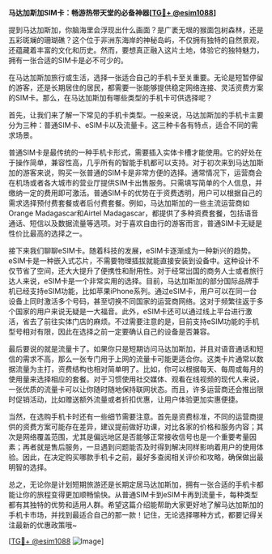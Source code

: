 **马达加斯加SIM卡：畅游热带天堂的必备神器[[TG💪+ @esim1088](https://t.me/s/esim1088)]**

提到马达加斯加，你脑海里会浮现出什么画面？是广袤无垠的猴面包树森林，还是五彩斑斓的珊瑚礁？这个位于非洲东海岸的神秘岛屿，不仅拥有独特的自然景观，还蕴藏着丰富的文化和历史。然而，要想真正融入这片土地，体验它的独特魅力，拥有一张合适的SIM卡是必不可少的。

在马达加斯加旅行或生活，选择一张适合自己的手机卡至关重要。无论是短暂停留的游客，还是长期居住的居民，都需要一张能够提供稳定网络连接、灵活资费方案的SIM卡。那么，在马达加斯加有哪些类型的手机卡可供选择呢？

首先，让我们来了解一下常见的手机卡类型。一般来说，马达加斯加的手机卡主要分为三种：普通SIM卡、eSIM卡以及流量卡。这三种卡各有特点，适合不同的需求场景。

普通SIM卡是最传统的一种手机卡形式，需要插入实体卡槽才能使用。它的好处在于操作简单，兼容性高，几乎所有的智能手机都可以支持。对于初次来到马达加斯加的游客来说，购买一张普通的SIM卡是非常方便的选择。通常情况下，运营商会在机场或者各大城市的营业厅提供SIM卡出售服务。只需填写简单的个人信息，并缴纳一定的费用即可激活。普通SIM卡的优势在于资费透明，用户可以根据自己的需求选择预付费套餐或者后付费套餐。例如，马达加斯加的一些主流运营商如Orange Madagascar和Airtel Madagascar，都提供了多种资费套餐，包括语音通话、短信以及数据流量等选项。对于喜欢自由行的游客而言，普通SIM卡无疑是性价比最高的选择之一。

接下来我们聊聊eSIM卡。随着科技的发展，eSIM卡逐渐成为一种新兴的趋势。eSIM卡是一种嵌入式芯片，不需要物理插拔就能直接安装到设备中。这种设计不仅节省了空间，还大大提升了便携性和耐用性。对于经常出国的商务人士或者旅行达人来说，eSIM卡是一个非常实用的选择。目前，马达加斯加的部分国际品牌手机已经支持eSIM功能，比如苹果iPhone系列。通过eSIM卡，用户可以在同一台设备上同时激活多个号码，甚至切换不同国家的运营商网络。这对于频繁往返于多个国家的用户来说无疑是一大福音。此外，eSIM卡还可以通过线上平台进行激活，省去了前往实体门店的麻烦。不过需要注意的是，目前支持eSIM功能的手机型号相对有限，因此在选择之前一定要确认自己的设备是否兼容。

最后要说的就是流量卡了。如果你只是短期访问马达加斯加，并且对语音通话和短信的需求不高，那么一张专门用于上网的流量卡可能更适合你。这类卡片通常以数据流量为主打，资费结构也相对简单明了。比如，你可以根据每天、每周或每月的使用量来选择相应的套餐。对于习惯使用社交媒体、观看在线视频的现代人来说，一张优质的流量卡可以让你随时随地保持联网状态。而且，许多运营商还会推出限时促销活动，比如赠送额外流量或者折扣优惠，让用户体验更加实惠便捷。

当然，在选购手机卡时还有一些细节需要注意。首先是资费标准，不同的运营商提供的资费方案可能存在差异，建议提前做好功课，对比各家的价格和服务内容；其次是网络覆盖范围，尤其是偏远地区是否能够正常接收信号也是一个重要考量因素；再者就是售后服务，一旦遇到问题能否及时得到解决同样影响着用户的使用体验。因此，在决定购买哪款手机卡之前，最好多查阅相关评价和攻略，确保做出最明智的选择。

总之，无论你是计划短期旅游还是长期定居马达加斯加，拥有一张合适的手机卡都能让你的旅程变得更加顺畅愉快。从普通SIM卡到eSIM卡再到流量卡，每种类型都有其独特的优势和适用人群。希望这篇介绍能帮助大家更好地了解马达加斯加的手机卡市场，并找到最适合自己的那一款！记住，无论选择哪种方式，都要记得关注最新的优惠政策哦~

[[TG💪+ @esim1088](https://t.me/s/esim1088) ![Image](https://i.postimg.cc/4NQfJmqS/Snipaste-2025-05-13-00-14-12.png)]